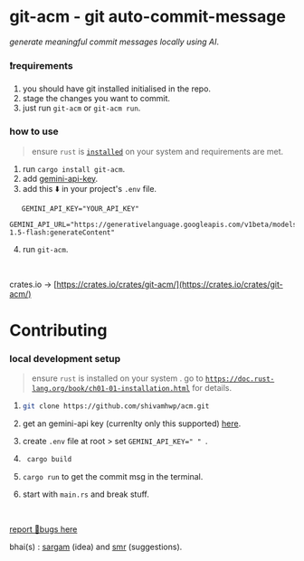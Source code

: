 # git-acm - git auto-commit-message

_generate meaningful commit messages locally using AI_.

### ❗requirements</u></b>

1. you should have git installed initialised in the repo.
2. stage the changes you want to commit.
3. just run `git-acm` or `git-acm run`.

### how to use

> ensure `rust` is [`installed`](https://doc.rust-lang.org/book/ch01-01-installation.html) on your system and requirements are met.

1. run `cargo install git-acm`.
2. add [gemini-api-key](https://aistudio.google.com/app/apikey).
3. add this ⬇️︎ in your project's `.env` file.

```
   GEMINI_API_KEY="YOUR_API_KEY"
   GEMINI_API_URL="https://generativelanguage.googleapis.com/v1beta/models/gemini-1.5-flash:generateContent"
```

4. run `git-acm`.

 <br>

crates.io -> [https://crates.io/crates/git-acm/](https://crates.io/crates/git-acm/)

# Contributing

### local development setup

> ensure `rust` is installed on your system . go to [`https://doc.rust-lang.org/book/ch01-01-installation.html`](https://doc.rust-lang.org/book/ch01-01-installation.html) for details.

1. ```bash
   git clone https://github.com/shivamhwp/acm.git
   ```

2. get an gemini-api key (currenlty only this supported) [here](https://ai.google.dev/gemini-api/docs/quickstart?lang=rest).
3. create `.env` file at root > set `GEMINI_API_KEY=" " `.
4. ```bash
    cargo build
   ```
5. `cargo run` to get the commit msg in the terminal.
6. start with `main.rs` and break stuff.

<br>

[report 🐞bugs here](https://x.com/shivamhwp)

bhai(s) : [sargam](https://x.com/sargampoudel) (idea) and [smr](https://x.com/smrdotgg) (suggestions).

<br>
